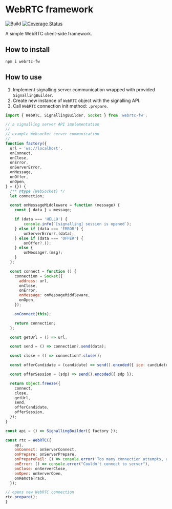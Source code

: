 # WebRTC framework

![Build](https://github.com/sergystepanov/webrtc-fw/workflows/build/badge.svg) [![Coverage Status](https://coveralls.io/repos/github/sergystepanov/webrtc-fw/badge.svg?branch=master)](https://coveralls.io/github/sergystepanov/webrtc-fw?branch=master)

A simple WebRTC client-side framework.

## How to install

```
npm i webrtc-fw
```

## How to use

1. Implement signalling server communication wrapped with provided `SignallingBuilder`.
2. Create new instance of `WebRTC` object with the signalling API.
3. Call `WebRTC` connection init method: `.prepare`.

```javascript
import { WebRTC, SignallingBuilder, Socket } from 'webrtc-fw';

// a signalling server API implementation
//
// example Websocket server communication
//
function factory({
  url = 'ws://localhost',
  onConnect,
  onClose,
  onError,
  onServerError,
  onMessage,
  onOffer,
  onOpen,
} = {}) {
  /** @type {WebSocket} */
  let connection;

  const onMessageMiddleware = function (message) {
    const { data } = message;

    if (data === 'HELLO') {
        console.info(`[signalling] session is opened`);
    } else if (data === 'ERROR') {
        onServerError?.(data);
    } else if (data === 'OFFER') {
        onOffer?.();
    } else {
        onMessage?.(msg);
    }
  };

  const connect = function () {
    connection = Socket({
      address: url,
      onClose,
      onError,
      onMessage: onMessageMiddleware,
      onOpen,
    });

    onConnect(this);

    return connection;
  };

  const getUrl = () => url;

  const send = () => connection?.send(data);

  const close = () => connection?.close();

  const offerCandidate = (candidate) => send().encoded({ ice: candidate });

  const offerSession = (sdp) => send().encoded({ sdp });

  return Object.freeze({
    connect,
    close,
    getUrl,
    send,
    offerCandidate,
    offerSession,
  });
}

const api = () => SignallingBuilder({ factory });

const rtc = WebRTC({
    api,
    onConnect: onServerConnect,
    onPrepare: onServerPrepare,
    onPrepareFail: () => console.error('Too many connection attempts, aborting. Refresh page to try again'),
    onError: () => console.error("Couldn't connect to server"),
    onClose: onServerClose,
    onOpen: onServerOpen,
    onRemoteTrack,
  });

// opens new WebRTC connection
rtc.prepare();
}
```
